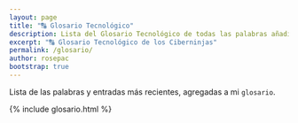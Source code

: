 ```yaml
---
layout: page
title: "🔠 Glosario Tecnológico"
description: Lista del Glosario Tecnológico de todas las palabras añadidas a nuestro diccionario
excerpt: "🔠 Glosario Tecnológico de los Ciberninjas"
permalink: /glosario/
author: rosepac
bootstrap: true
---
```


Lista de las palabras y entradas más recientes, agregadas a mi `glosario`.

{% include glosario.html %}